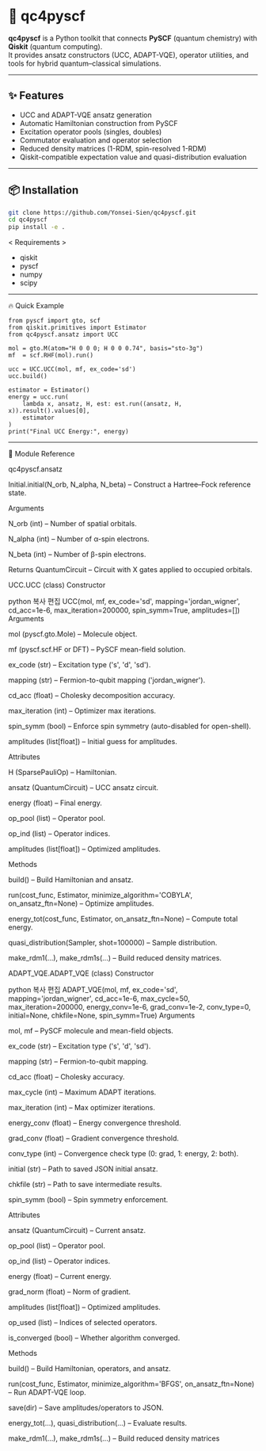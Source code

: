 # 🚀 qc4pyscf

**qc4pyscf** is a Python toolkit that connects **PySCF** (quantum chemistry) with **Qiskit** (quantum computing).  
It provides ansatz constructors (UCC, ADAPT-VQE), operator utilities, and tools for hybrid quantum–classical simulations.

---

## ✨ Features
- UCC and ADAPT-VQE ansatz generation  
- Automatic Hamiltonian construction from PySCF  
- Excitation operator pools (singles, doubles)  
- Commutator evaluation and operator selection  
- Reduced density matrices (1-RDM, spin-resolved 1-RDM)  
- Qiskit-compatible expectation value and quasi-distribution evaluation  

---

## 📦 Installation

```bash
git clone https://github.com/Yonsei-Sien/qc4pyscf.git
cd qc4pyscf
pip install -e .
```

< Requirements >
- qiskit
- pyscf
- numpy
- scipy

---

🔥 Quick Example
```
from pyscf import gto, scf
from qiskit.primitives import Estimator
from qc4pyscf.ansatz import UCC

mol = gto.M(atom="H 0 0 0; H 0 0 0.74", basis="sto-3g")
mf  = scf.RHF(mol).run()

ucc = UCC.UCC(mol, mf, ex_code='sd')
ucc.build()

estimator = Estimator()
energy = ucc.run(
    lambda x, ansatz, H, est: est.run((ansatz, H, x)).result().values[0],
    estimator
)
print("Final UCC Energy:", energy)
```
---

🧩 Module Reference  

qc4pyscf.ansatz

Initial.initial(N_orb, N_alpha, N_beta) – Construct a Hartree–Fock reference state.

Arguments

N_orb (int) – Number of spatial orbitals.

N_alpha (int) – Number of α-spin electrons.

N_beta (int) – Number of β-spin electrons.

Returns
QuantumCircuit – Circuit with X gates applied to occupied orbitals.

UCC.UCC (class)
Constructor

python
복사
편집
UCC(mol, mf, ex_code='sd', mapping='jordan_wigner',
    cd_acc=1e-6, max_iteration=200000,
    spin_symm=True, amplitudes=[])
Arguments

mol (pyscf.gto.Mole) – Molecule object.

mf (pyscf.scf.HF or DFT) – PySCF mean-field solution.

ex_code (str) – Excitation type ('s', 'd', 'sd').

mapping (str) – Fermion-to-qubit mapping ('jordan_wigner').

cd_acc (float) – Cholesky decomposition accuracy.

max_iteration (int) – Optimizer max iterations.

spin_symm (bool) – Enforce spin symmetry (auto-disabled for open-shell).

amplitudes (list[float]) – Initial guess for amplitudes.

Attributes

H (SparsePauliOp) – Hamiltonian.

ansatz (QuantumCircuit) – UCC ansatz circuit.

energy (float) – Final energy.

op_pool (list) – Operator pool.

op_ind (list) – Operator indices.

amplitudes (list[float]) – Optimized amplitudes.

Methods

build() – Build Hamiltonian and ansatz.

run(cost_func, Estimator, minimize_algorithm='COBYLA', on_ansatz_ftn=None) – Optimize amplitudes.

energy_tot(cost_func, Estimator, on_ansatz_ftn=None) – Compute total energy.

quasi_distribution(Sampler, shot=100000) – Sample distribution.

make_rdm1(...), make_rdm1s(...) – Build reduced density matrices.

ADAPT_VQE.ADAPT_VQE (class)
Constructor

python
복사
편집
ADAPT_VQE(mol, mf, ex_code='sd', mapping='jordan_wigner',
          cd_acc=1e-6, max_cycle=50, max_iteration=200000,
          energy_conv=1e-6, grad_conv=1e-2, conv_type=0,
          initial=None, chkfile=None, spin_symm=True)
Arguments

mol, mf – PySCF molecule and mean-field objects.

ex_code (str) – Excitation type ('s', 'd', 'sd').

mapping (str) – Fermion-to-qubit mapping.

cd_acc (float) – Cholesky accuracy.

max_cycle (int) – Maximum ADAPT iterations.

max_iteration (int) – Max optimizer iterations.

energy_conv (float) – Energy convergence threshold.

grad_conv (float) – Gradient convergence threshold.

conv_type (int) – Convergence check type (0: grad, 1: energy, 2: both).

initial (str) – Path to saved JSON initial ansatz.

chkfile (str) – Path to save intermediate results.

spin_symm (bool) – Spin symmetry enforcement.

Attributes

ansatz (QuantumCircuit) – Current ansatz.

op_pool (list) – Operator pool.

op_ind (list) – Operator indices.

energy (float) – Current energy.

grad_norm (float) – Norm of gradient.

amplitudes (list[float]) – Optimized amplitudes.

op_used (list) – Indices of selected operators.

is_converged (bool) – Whether algorithm converged.

Methods

build() – Build Hamiltonian, operators, and ansatz.

run(cost_func, Estimator, minimize_algorithm='BFGS', on_ansatz_ftn=None) – Run ADAPT-VQE loop.

save(dir) – Save amplitudes/operators to JSON.

energy_tot(...), quasi_distribution(...) – Evaluate results.

make_rdm1(...), make_rdm1s(...) – Build reduced density matrices
